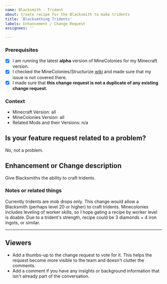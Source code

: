 ```yaml
---	
name: Blacksmith - Trident	
about: Create recipe for the Blacksmith to make tridents	
title: 'Blacksmthing Tridents'	
labels: Enhancement / Change Request	
assignees: ''	

---	
```


<!-- PLEASE DO NOT DELETE TOPICS AS YOUR ISSUE WILL GET CLOSED -->
### Prerequisites <!-- Replace spaces with "x" to tick boxes. -->

- [x] I am running the latest **alpha** version of MineColonies for my Minecraft version.
- [x] I checked the MineColonies/Structurize [wiki](https://wiki.minecolonies.ldtteam.com/) and made sure that my issue is not covered there.
- [x] I made sure that **this change request is not a duplicate of any existing change request.**

### Context <!-- Exact MineColonies version (e.g. 0.9.126-ALPHA or 0.9.2-RELEASE) *and* the Minecraft version you're playing, please.-->

- Minecraft Version: all
- MineColonies Version: all
- Related Mods and their Versions: n/a

## Is your feature request related to a problem?
No, not a problem.

## Enhancement or Change description
Give Blacksmiths the ability to craft tridents.

### Notes or related things
Currently tridents are mob drops only. This change would allow a Blacksmith (perhaps level 20 or higher) to craft tridents. Minecolonies includes leveling of worker skills, so I hope gating a recipe by worker level is doable. Due to a trident's strength, recipe could be 3 diamonds + 4 iron ingots, or similar.

---
## Viewers

* Add a thumbs-up to the change request to vote for it. This helps the request become more visible to the team and doesn't clutter the comments.
* Add a comment if you have any insights or background information that isn't already part of the conversation.
